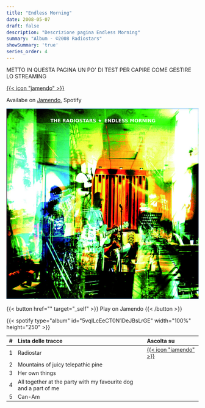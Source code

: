 ```yaml
---
title: "Endless Morning"
date: 2008-05-07
draft: false
description: "Descrizione pagina Endless Morning"
summary: "Album - ©2008 Radiostars"
showSummary: 'true'
series_order: 4
---
```

METTO IN QUESTA PAGINA UN PO' DI TEST PER CAPIRE COME GESTIRE LO STREAMING


[{{< icon "jamendo" >}}](https://www.jamendo.com/album/27539/endless-morning "Jamendo")

Availabe on [Jamendo](https://www.jamendo.com/album/27539/endless-morning "Jamendo"), Spotify


<!-- TODO: Il link funziona ma bisogna togliere la lente -->
[![Album cover](featured.jpg)](https://www.jamendo.com/album/27539/endless-morning "Jamendo")

{{< button href="" target="_self" >}}
Play on Jamendo
{{< /button >}}



<!-- Aggiunto player spotify, ma Privacy Badger lo blocca -->
 {{< spotify type="album" id="5vqILcEeCT0N1DeJBsLrGE" width="100%" height="250" >}}



| #     | Lista delle tracce                    | Ascolta su    |
| :---: | :---                                  | :---          |
| 1     | Radiostar    | [{{< icon "jamendo" >}}](https://www.jamendo.com/track/183823/radiostar "Radiostars on Jamendo")|
| 2     | Mountains of juicy telepathic pine    |
| 3     | Her own things                        |
| 4     | All together at the party with my favourite dog and a part of me |
| 5     | Can-Am                                |
